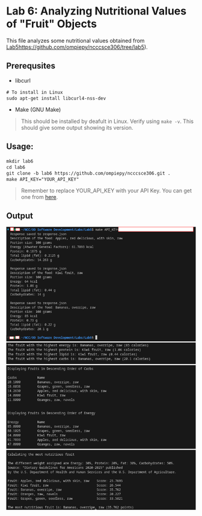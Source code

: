 # Lab 6: Analyzing Nutritional Values of "Fruit" Objects
This file analyzes some nutritional values obtained from [Lab5]([)https://github.com/ompiepy/ncccsce306/tree/lab5).

## Prerequsites
- libcurl
```
# To install in Linux
sudo apt-get install libcurl4-nss-dev
```
- Make (GNU Make)
> This should be installed by deafult in Linux. Verify using ```make -v```. This should give some output showing its version.

## Usage:
```
mkdir lab6
cd lab6
git clone -b lab6 https://github.com/ompiepy/ncccsce306.git .
make API_KEY="YOUR_API_KEY"
```
> Remember to replace YOUR_API_KEY with your API Key. You can get one from [here](https://www.ers.usda.gov/developer/data-apis/#apiForm).

## Output
![output](output.png)
![output1](output1.png)
![output2](output2.png)
![output3](output3.png)
